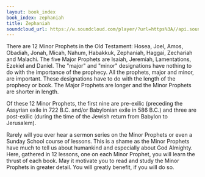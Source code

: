 ```yaml
---
layout: book_index
book_index: zephaniah
title: Zephaniah
soundcloud_url: https://w.soundcloud.com/player/?url=https%3A//api.soundcloud.com/playlists/185717265%3Fsecret_token%3Ds-1c3bk
---
```


There are 12 Minor Prophets in the Old Testament: Hosea, Joel, Amos, Obadiah, Jonah, Micah, Nahum, Habakkuk, Zephaniah, Haggai, Zechariah and Malachi. The five Major Prophets are Isaiah, Jeremiah, Lamentations, Ezekiel and Daniel. The "major" and "minor" designations have nothing to do with the importance of the prophecy. All the prophets, major and minor, are important. These designations have to do with the length of the prophecy or book. The Major Prophets are longer and the Minor Prophets are shorter in length.

Of these 12 Minor Prophets, the first nine are pre-exilic (preceding the Assyrian exile in 722 B.C. and/or Babylonian exile in 586 B.C.) and three are post-exilic (during the time of the Jewish return from Babylon to Jerusalem).

Rarely will you ever hear a sermon series on the Minor Prophets or even a Sunday School course of lessons. This is a shame as the Minor Prophets have much to tell us about humankind and especially about God Almighty. Here, gathered in 12 lessons, one on each Minor Prophet, you will learn the thrust of each book. May it motivate you to read and study the Minor Prophets in greater detail. You will greatly benefit, if you will do so.
